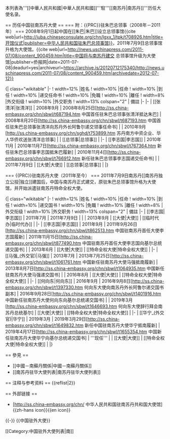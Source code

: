 本列表為'''[[中華人民共和國|中華人民共和國]]'''駐'''[[南苏丹|南苏丹]]'''历任大使名录。

== 历任中国驻南苏丹大使 ==
=== 附：{{PRC}}驻朱巴总领事（2008年－2011年） ===
2008年9月1日起中国在[[朱巴|朱巴]]设立总领事馆<ref>{{cite web|url=http://juba.chineseconsulate.org/chn/lgxx_1/tpk/t708926.htm|title=开馆仪式|publisher=中华人民共和国驻朱巴总领事馆}}</ref>，2011年7月9日总领事馆升格为大使馆。<ref>{{cite web|url=http://news.uschinapress.com/2011-07/08/content_900459.htm|title=中国将与南苏丹建交 总领事馆升级为大使馆|publisher=侨报网|date=2011-07-08|deadurl=yes|archiveurl=https://archive.is/20120712175340/http://news.uschinapress.com/2011-07/08/content_900459.htm|archivedate=2012-07-12}}</ref>

{| class="wikitable"
|- 
! width=12%  |姓名
! width=10%  |任命
! width=10%  |到任
! width=10%  |递交任命书
! width=10%  |免職
! width=10%  |離任
! width=8%  |外交衔级
! width=10%  |外交职务
! width=13%  colspan="2" | 備註
|-
|-
| [[张清洋|张清洋]]
| 2008年9月
| 2008年8月25日<ref>[http://ss.china-embassy.org/chn/sbwl/t687194.htm 中国首任驻朱巴总领事张清洋抵达朱巴]</ref>
| 2008年8月20日<ref>[http://ss.china-embassy.org/chn/sbwl/t687193.htm 中国首任驻朱巴总领事张清洋向苏丹外长阿鲁尔递交领事任命书]</ref>
|
| 2010年9月<ref>[http://ss.china-embassy.org/chn/sghd/t753899.htm 苏丹南方中资企业、华人华侨欢送张清洋总领事]</ref>
|
| [[总领事|总领事]]
|
|-
| [[李志国|李志国]]
| 2010年11月
| 2010年11月7日<ref>[http://ss.china-embassy.org/chn/sbwl/t767364.htm 新任驻朱巴总领事李志国抵朱巴履新]</ref>
| 2010年11月4日<ref>[http://ss.china-embassy.org/chn/sbwl/t766912.htm 新任驻朱巴总领事李志国递交任命书]</ref>
|
| 2011年7月9日
| [[大使|大使]]
| [[总领事|总领事]]
|
|}

=== {{PRC}}驻南苏丹大使（2011年至今） ===
2011年7月9日南苏丹[[南苏丹独立公投|独立]]建国后，中国与南苏丹正式建交，原驻朱巴总领事馆升格为大使馆，并开始派遣驻南苏丹特命全权大使。

{| class="wikitable"
|- 
! width=12%  |姓名
! width=10%  |任命
! width=10%  |到任
! width=10%  |递交国书
! width=10%  |免職
! width=10%  |離任
! width=8%  |外交衔级
! width=10%  |外交职务
! width=13%  colspan="2" | 備註
|-
| [[李志国|李志国]]
| 2011年7月
| 2011年7月9日
|
| 
| 2013年9月
| [[大使|大使]]
| [[临时代办|临时代办]]
|
|-
| [[李志国|李志国]]
| 2011年9月
| 2011年9月26日<ref>[http://ss.china-embassy.org/chn/sbwl/t862513.htm 中国驻南苏丹首任大使李志国履新]</ref>
| 2011年11月15日<ref>[http://ss.china-embassy.org/chn/sbwl/t877490.htm 中国驻南苏丹首任大使李志国向基尔总统递交国书]</ref>
| 
| 2013年6月
| [[大使|大使]]
| [[特命全权大使|特命全权大使]]
|
|-
| [[马强_(外交官)|马强]]
| 2013年7月
| 2013年7月25日<ref>[http://ss.china-embassy.org/chn/sbwl/t1061761.htm 中国新任驻南苏丹大使马强抵南履新]</ref>
| 2013年8月7日<ref>[http://ss.china-embassy.org/chn/sbwl/t1064935.htm 中国新任驻南苏丹大使马强递交国书]</ref>
| 
| 2016年8月
| [[大使|大使]]
| [[特命全权大使|特命全权大使]]
|
|-
| [[何向东|何向东]]
| 2016年9月
| 2016年9月8日<ref>[http://ss.china-embassy.org/chn/sbwl/t1397330.htm 何向东大使向南苏丹外长阿鲁尔递交国书副本]</ref>
| 2016年9月28日<ref>[http://ss.china-embassy.org/chn/sbwl/t1401916.htm 中国新任驻南苏丹大使何向东向基尔总统递交国书]</ref>
|
| 2019年3月<ref>[http://ss.china-embassy.org/chn/sbwl/t1646693.htm 何向东大使辞行拜会南苏丹总统基尔]</ref>
| [[大使|大使]]
| [[特命全权大使|特命全权大使]]
|
|-
| [[华宁_(外交官)|华宁]]
| 2019年3月
| 2019年3月29日<ref>[http://ss.china-embassy.org/chn/sbwl/t1649832.htm 新任中国驻南苏丹大使华宁抵南履新]</ref>
| 2019年4月17日<ref>[http://ss.china-embassy.org/chn/sbwl/t1655354.htm 中国新任驻南苏丹大使华宁向基尔总统递交国书]</ref>
| '''现任'''
|
| [[大使|大使]]
| [[特命全权大使|特命全权大使]]
|
|}

== 參見 ==
* [[中國－南蘇丹關係|中國－南蘇丹關係]]
* [[南苏丹驻华大使列表|南苏丹驻华大使列表]]

== 注释与参考资料 ==
{{reflist|2}}

== 外部链接 ==
* [http://ss.china-embassy.org/chn/ 中华人民共和国驻南苏丹共和国大使馆]{{zh-hans icon}}{{en icon}}

{{-}}
{{中国驻外大使}}

[[Category:中国驻外大使列表|南]]